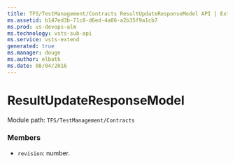 ```yaml
---
title: TFS/TestManagement/Contracts ResultUpdateResponseModel API | Extensions for Visual Studio Team Services
ms.assetid: b147ed3b-71c8-d6ed-4a86-a2b35f9a1cb7
ms.prod: vs-devops-alm
ms.technology: vsts-sub-api
ms.service: vsts-extend
generated: true
ms.manager: douge
ms.author: elbatk
ms.date: 08/04/2016
---
```


# ResultUpdateResponseModel

Module path: `TFS/TestManagement/Contracts`


### Members

* `revision`: number. 

